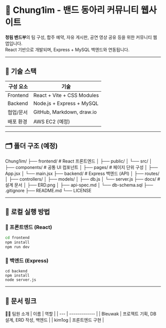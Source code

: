 <!-- ⚠️ 이 파일은 자동 생성되며, 직접 수정하지 마세요. 수정하려면 docs/readme-template.md를 편집하세요 -->


# 🎸 Chung1im - 밴드 동아리 커뮤니티 웹사이트

**청림 밴드부**의 팀 구성, 합주 예약, 자유 게시판, 공연 영상 공유 등을 위한 커뮤니티 웹앱입니다.  
React 기반으로 개발되며, Express + MySQL 백엔드와 연동됩니다.

---

## 🔧 기술 스택

| 구성 요소     | 기술                         |
|---------------|------------------------------|
| Frontend      | React + Vite + CSS Modules   |
| Backend       | Node.js + Express + MySQL    |
| 협업/문서     | GitHub, Markdown, draw.io    |
| 배포 환경     | AWS EC2 (예정)               |

---

## 🗂️ 폴더 구조 (예정)

Chung1im/
├── frontend/ # React 프론트엔드
│ ├── public/
│ └── src/
│ ├── components/ # 공통 UI 컴포넌트
│ ├── pages/ # 페이지 단위 구성
│ ├── App.jsx
│ └── main.jsx
├── backend/ # Express 백엔드 (API)
│ ├── routes/
│ ├── controllers/
│ ├── models/
│ ├── db.js
│ └── server.js
├── docs/ # 설계 문서
│ ├── ERD.png
│ ├── api-spec.md
│ └── db-schema.sql
├── .gitignore
├── README.md
└── LICENSE

---
## 🚀 로컬 실행 방법

### 📌 프론트엔드 (React)
```bash
cd frontend
npm install
npm run dev
```
### 📌 백엔드 (Express)
```
cd backend
npm install
node server.js
```
---
📄 문서 링크
---
🧑‍💻 팀원 소개
| 이름  | 역할            |
| --- | ------------- |
| Bleuwak | 프로젝트 기획, DB 설계, ERD 작성, 백엔드  |
| kim1og | 프론트엔드 구현      |

